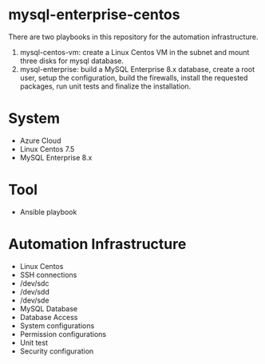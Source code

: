 # mysql-enterprise-centos
There are two playbooks in this repository for the automation infrastructure. 
1. mysql-centos-vm: create a Linux Centos VM in the subnet and mount three disks for mysql database.
2. mysql-enterprise: build a MySQL Enterprise 8.x database, create a root user, setup the configuration, build the firewalls, install the requested packages, run unit tests and finalize the installation.

# System
- Azure Cloud
- Linux Centos 7.5
- MySQL Enterprise 8.x

# Tool
- Ansible playbook

# Automation Infrastructure
- Linux Centos 
- SSH connections
- /dev/sdc
- /dev/sdd
- /dev/sde
- MySQL Database
- Database Access
- System configurations
- Permission configurations
- Unit test
- Security configuration
